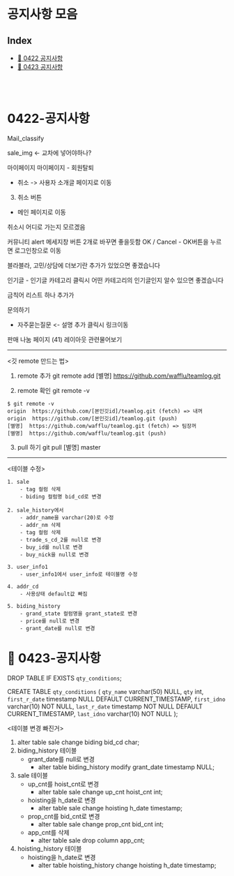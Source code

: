 # 공지사항 모음
## Index
- [:loudspeaker: 0422 공지사항](#0422-공지사항)
- [:loudspeaker: 0423 공지사항](#0423-공지사항)

<br><br>

# 0422-공지사항

Mail_classify

sale_img <- 교차에 넣어야하나?

마이페이지
마이페이지 - 회원탈퇴
- 취소 -> 사용자 소개글 페이지로 이동 

3. 취소 버튼
- 메인 페이지로 이동

취소시 어디로 가는지 모르겠음

커뮤니티
alert 메세지창 버튼 2개로 바꾸면 좋을듯함
OK / Cancel  - OK버튼을 누르면 로그인창으로 이동

블라블라, 고민/상담에 더보기란 추가가 있었으면 좋겠습니다

인기글 - 인기글 카테고리 클릭시 어떤 카테고리의 인기글인지 알수 있으면 좋겠습니다

금칙어 리스트 하나 추가가

문의하기
- 자주묻는질문 <- 설명 추가 클릭시 링크이동


판매 나눔 페이지 (41)
레이아웃 관련물어보기

---

<깃 remote 만드는 법>
1. remote 추가
	git remote add [별명] https://github.com/wafflu/teamlog.git

2. remote 확인
	git remote -v

```
$ git remote -v
origin  https://github.com/[본인깃id]/teamlog.git (fetch) => 내꺼
origin  https://github.com/[본인깃id]/teamlog.git (push)
[별명]  https://github.com/wafflu/teamlog.git (fetch) => 팀장꺼
[별명]  https://github.com/wafflu/teamlog.git (push)
```

3. pull 하기
	git pull [별명] master


---
<테이블 수정>

	1. sale
		- tag 컬럼 삭제
		- biding 컬럼명 bid_cd로 변경

	2. sale_history에서
		- addr_name을 varchar(20)로 수정
		- addr_nm 삭제
		- tag 컬럼 삭제
		- trade_s_cd_2를 null로 변경
		- buy_id를 null로 변경
		- buy_nick을 null로 변경

	3. user_info1
		- user_info1에서 user_info로 테이블명 수정

	4. addr_cd
		- 사용상태 default값 빠짐

	5. biding_history
		- grand_state 컬럼명을 grant_state로 변경
		- price를 null로 변경
		- grant_date를 null로 변경


# :loudspeaker: 0423-공지사항

DROP TABLE IF EXISTS `qty_conditions`;

CREATE TABLE `qty_conditions` (
`qty_name` varchar(50) NULL,
`qty` int,
`first_r_date` timestamp NULL DEFAULT CURRENT_TIMESTAMP,
`first_idno` varchar(10) NOT NULL,
`last_r_date` timestamp NOT NULL DEFAULT CURRENT_TIMESTAMP,
`last_idno` varchar(10) NOT NULL
);

<테이블 변경 빠진거>
1. alter table sale change biding bid_cd char;
2. biding_history 테이블
	- grant_date를 null로 변경
	  - alter table biding_history modify grant_date timestamp NULL;
3. sale 테이블
	- up_cnt를 hoist_cnt로 변경
	  - alter table sale change up_cnt hoist_cnt int;
	- hoisting을 h_date로 변경
	  - alter table sale change hoisting h_date timestamp;
	- prop_cnt를 bid_cnt로 변경
	  - alter table sale change prop_cnt bid_cnt int;
	- app_cnt를 삭제
	  - alter table sale drop column app_cnt;
4. hoisting_history 테이블
	- hoisting을 h_date로 변경
	  - alter table hoisting_history change hoisting h_date timestamp;
